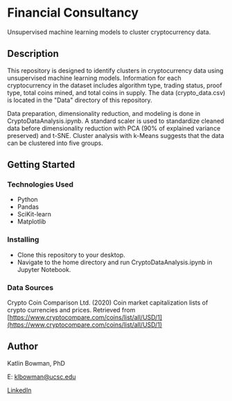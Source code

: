 # Financial Consultancy

Unsupervised machine learning models to cluster cryptocurrency data.

## Description

This repository is designed to identify clusters in cryptocurrency data using unsupervised machine learning models. Information for each cryptocurrency in the dataset includes algorithm type, trading status, proof type, total coins mined, and total coins in supply. The data (crypto_data.csv) is located in the "Data" directory of this repository. 

Data preparation, dimensionality reduction, and modeling is done in CryptoDataAnalysis.ipynb. A standard scaler is used to standardize cleaned data before dimensionality reduction with PCA (90% of explained variance preserved) and t-SNE. Cluster analysis with k-Means suggests that the data can be clustered into five groups.  

## Getting Started

### Technologies Used 

* Python
* Pandas
* SciKit-learn
* Matplotlib

### Installing

* Clone this repository to your desktop.
* Navigate to the home directory and run CryptoDataAnalysis.ipynb in Jupyter Notebook.

### Data Sources

Crypto Coin Comparison Ltd. (2020) Coin market capitalization lists of crypto currencies and prices. Retrieved from [https://www.cryptocompare.com/coins/list/all/USD/1](https://www.cryptocompare.com/coins/list/all/USD/1)


## Author

Katlin Bowman, PhD

E: klbowman@ucsc.edu

[LinkedIn](https://www.linkedin.com/in/katlin-bowman/)
